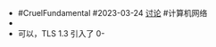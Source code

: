 - #CruelFundamental #2023-03-24 [讨论](https://github.com/CYZH1307/CruelFundamental/tree/main/homework/202303/24) #计算机网络
-
- 可以，TLS 1.3 引入了 0-